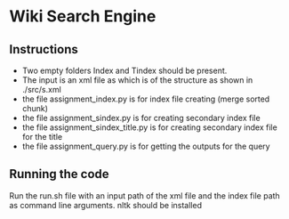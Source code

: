 
# Wiki Search Engine 

## Instructions 

+ Two empty folders Index and Tindex should be present.
+ The input is an xml file as which is of the structure as shown in ./src/s.xml
+ the file assignment_index.py is for index file creating (merge sorted chunk)
+ the file assignment_sindex.py is for creating secondary index file
+ the file assignment_sindex_title.py is for creating secondary index file for the title
+ the file assignment_query.py is for getting the outputs for the query

## Running the code

Run the run.sh file with an input path of the xml file and the index file path as command line arguments.
nltk should be installed 
